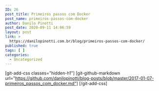 ```yaml
---
ID: 26
post_title: Primeiros passos com Docker
post_name: primeiros-passos-com-docker
author: Danilo Pinotti
post_date: 2020-09-11 14:06:59
layout: post
link: >
  https://danilopinotti.com.br/blog/primeiros-passos-com-docker/
published: true
tags: [ ]
categories:
  - Uncategorized
---
```

[git-add-css classes="hidden-h1"]
[git-github-markdown url="https://github.com/danilopinotti/blog-posts/blob/master/2017-01-07-primeiros_passos_com_docker.md"]
[/git-add-css]